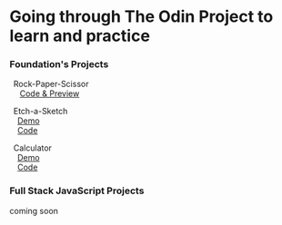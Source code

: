 # Going through The Odin Project to learn and practice

### Foundation's Projects

&ensp;Rock-Paper-Scissor <br/>
&emsp; [Code & Preview](https://github.com/JacksonGerlach99/Odin-Project/tree/main/RPS)

&ensp;Etch-a-Sketch<br/>
&emsp;[Demo](https://genuine-puppy-eead34.netlify.app) <br/>
&emsp;[Code](https://github.com/JacksonGerlach99/Odin-Project/tree/main/Etch-a-Sketch)


&ensp;Calculator<br/>
&emsp;[Demo](https://stately-gelato-208e12.netlify.app/) <br/>
&emsp;[Code](https://github.com/JacksonGerlach99/Odin-Project/tree/main/calculator)


### Full Stack JavaScript Projects

coming soon
